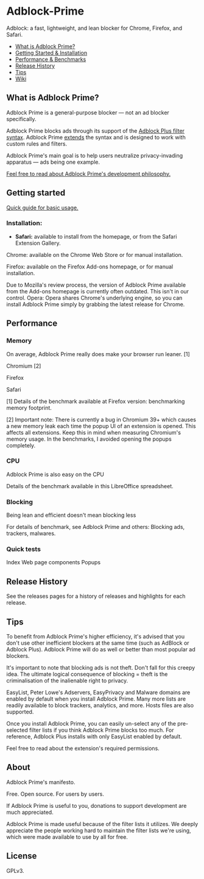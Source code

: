 # Adblock-Prime
Adblock: a fast, lightweight, and lean blocker for Chrome, Firefox, and Safari.

* [What is Adblock Prime?](https://github.com/igorvikulov/Adblock-Prime/blob/master/README.md#what-is-adblock-prime)
* [Getting Started & Installation](https://github.com/igorvikulov/Adblock-Prime/blob/master/README.md#getting-started)
* [Performance & Benchmarks](https://github.com/igorvikulov/Adblock-Prime/blob/master/README.md#performance)
* [Release History](https://github.com/igorvikulov/Adblock-Prime/blob/master/README.md#release-history)
* [Tips](https://github.com/igorvikulov/Adblock-Prime/blob/master/README.md#tips)
* [Wiki](https://github.com/igorvikulov/Adblock-Prime/blob/master/README.md#about)

## What is Adblock Prime?

Adblock Prime is a general-purpose blocker — not an ad blocker specifically.

Adblock Prime blocks ads through its support of the [Adblock Plus filter syntax](https://adblockplus.org/en/filters). Adblock Prime [extends](https://github.com/chrisaljoudi/uBlock/wiki/Filter-syntax-extensions) the syntax and is designed to work with custom rules and filters.

Adblock Prime's main goal is to help users neutralize privacy-invading apparatus — ads being one example.

[Feel free to read about Adblock Prime's development philosophy.]()

## Getting started

[Quick guide for basic usage.]()

### Installation:

* **Safari:** available to install from the homepage, or from the Safari Extension Gallery.

Chrome: available on the Chrome Web Store or for manual installation.

Firefox: available on the Firefox Add-ons homepage, or for manual installation.

Due to Mozilla's review process, the version of Adblock Prime available from the Add-ons homepage is currently often outdated. This isn't in our control.
Opera: Opera shares Chrome's underlying engine, so you can install Adblock Prime simply by grabbing the latest release for Chrome.

## Performance

### Memory

On average, Adblock Prime really does make your browser run leaner. [1]

Chromium [2]


Firefox


Safari


[1] Details of the benchmark available at Firefox version: benchmarking memory footprint.

[2] Important note: There is currently a bug in Chromium 39+ which causes a new memory leak each time the popup UI of an extension is opened. This affects all extensions. Keep this in mind when measuring Chromium's memory usage. In the benchmarks, I avoided opening the popups completely.

### CPU

Adblock Prime is also easy on the CPU

Details of the benchmark available in this LibreOffice spreadsheet.

### Blocking

Being lean and efficient doesn't mean blocking less

For details of benchmark, see Adblock Prime and others: Blocking ads, trackers, malwares.

### Quick tests

Index
Web page components
Popups

## Release History

See the releases pages for a history of releases and highlights for each release.

## Tips

To benefit from Adblock Prime's higher efficiency, it's advised that you don't use other inefficient blockers at the same time (such as AdBlock or Adblock Plus). Adblock Prime will do as well or better than most popular ad blockers.

It's important to note that blocking ads is not theft. Don't fall for this creepy idea. The ultimate logical consequence of blocking = theft is the criminalisation of the inalienable right to privacy.

EasyList, Peter Lowe's Adservers, EasyPrivacy and Malware domains are enabled by default when you install Adblock Prime. Many more lists are readily available to block trackers, analytics, and more. Hosts files are also supported.

Once you install Adblock Prime, you can easily un-select any of the pre-selected filter lists if you think Adblock Prime blocks too much. For reference, Adblock Plus installs with only EasyList enabled by default.

Feel free to read about the extension's required permissions.

## About

Adblock Prime's manifesto.

Free. Open source. For users by users.

If Adblock Prime is useful to you, donations to support development are much appreciated.

Adblock Prime is made useful because of the filter lists it utilizes. We deeply appreciate the people working hard to maintain the filter lists we're using, which were made available to use by all for free.

## License

GPLv3.

